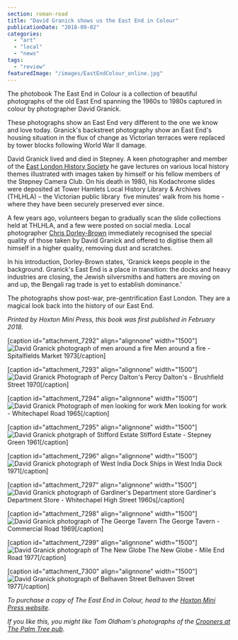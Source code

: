 ```yaml
---
section: roman-road
title: "David Granick shows us the East End in Colour"
publicationDate: "2018-09-02"
categories: 
  - "art"
  - "local"
  - "news"
tags: 
  - "review"
featuredImage: "/images/EastEndColour_online.jpg"
---
```


The photobook The East End in Colour is a collection of beautiful photographs of the old East End spanning the 1960s to 1980s captured in colour by photographer David Granick.

These photographs show an East End very different to the one we know and love today. Granick's backstreet photography show an East End's housing situation in the flux of change as Victorian terraces were replaced by tower blocks following World War II damage.

David Granick lived and died in Stepney. A keen photographer and member of the [East London History Society](https://www.mernick.org.uk/elhs/) he gave lectures on various local history themes illustrated with images taken by himself or his fellow members of the Stepney Camera Club. On his death in 1980, his Kodachrome slides were deposited at Tower Hamlets Local History Library & Archives (THLHLA) – the Victorian public library  five minutes’ walk from his home - where they have been securely preserved ever since.

A few years ago, volunteers began to gradually scan the slide collections held at THLHLA, and a few were posted on social media. Local photographer [Chris Dorley-Brown](https://chris3.500px.com/) immediately recognised the special quality of those taken by David Granick and offered to digitise them all himself in a higher quality, removing dust and scratches.

In his introduction, Dorley-Brown states, 'Granick keeps people in the background. Granick's East End is a place in transition: the docks and heavy industries are closing, the Jewish silversmiths and hatters are moving on and up, the Bengali rag trade is yet to establish dominance.'

The photographs show post-war, pre-gentrification East London. They are a magical look back into the history of our East End.

_Printed by Hoxton Mini Press, this book was first published in February 2018._

\[caption id="attachment\_7292" align="alignnone" width="1500"\]![David Granick photograph of men around a fire](/images/credit_DavidGranick_Courtesyof_Tower-Hamlets-Local-History-Library-Archives.jpg) Men around a fire - Spitalfields Market 1973\[/caption\]

\[caption id="attachment\_7293" align="alignnone" width="1500"\]![David Granick Photograph of Percy Dalton's](/images/credit_DavidGranick_Courtesyof_Tower-Hamlets-Local-History-Library-Archives-5.jpg) Percy Dalton's - Brushfield Street 1970\[/caption\]

\[caption id="attachment\_7294" align="alignnone" width="1500"\]![David Granick Photograph of men looking for work](/images/credit_DavidGranick_Courtesyof_Tower-Hamlets-Local-History-Library-Archives-4.jpg) Men looking for work - Whitechapel Road 1965\[/caption\]

\[caption id="attachment\_7295" align="alignnone" width="1500"\]![David Granick photgraph of Stifford Estate](/images/credit_DavidGranick_Courtesyof_Tower-Hamlets-Local-History-Library-Archives-3.jpg) Stifford Estate - Stepney Green 1961\[/caption\]

\[caption id="attachment\_7296" align="alignnone" width="1500"\]![David Granick photograph of West India Dock](/images/credit_DavidGranick_Courtesyof_Tower-Hamlets-Local-History-Library-Archives-2.jpg) Ships in West India Dock 1971\[/caption\]

\[caption id="attachment\_7297" align="alignnone" width="1500"\]![David Granick photograph of Gardiner's Department store](/images/credit_DavidGranick_Courtesyof_Tower-Hamlets-Local-History-Library-Archives-1.jpg) Gardiner's Department Store - Whitechapel High Street 1960s\[/caption\]

\[caption id="attachment\_7298" align="alignnone" width="1500"\]![David Granick photograph of The George Tavern](/images/CommercialRoad_1969_credit_DavidGranick_Courtesyof_Tower-Hamlets-Local-History-Library-Archives.jpg) The George Tavern - Commercial Road 1969\[/caption\]

\[caption id="attachment\_7299" align="alignnone" width="1500"\]![David Granick photograph of The New Globe](/images/CommercialRoad_1969_credit_DavidGranick_Courtesyof_Tower-Hamlets-Local-History-Library-Archives-1.jpg) The New Globe - Mile End Road 1977\[/caption\]

\[caption id="attachment\_7300" align="alignnone" width="1500"\]![David Granick photograph of Belhaven Street ](/images/BelhavenStreet_1977_credit_DavidGranick_Courtesyof_Tower-Hamlets-Local-History-Library-Archives.jpg) Belhaven Street 1977\[/caption\]

_To purchase a copy of The East End in Colour, head to the [Hoxton Mini Press website](https://www.hoxtonminipress.com/)._ 

_If you like this, you might like Tom Oldham's photographs of the [Crooners at The Palm Tree pub](https://romanroadlondon.com/last-crooners-palm-tree-pub-tom-oldham/)._
